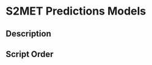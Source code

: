 
<!-- README.md is generated from README.Rmd. Please edit that file -->

# S2MET Predictions Models

## Description

## Script Order
